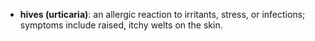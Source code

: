 - **hives (urticaria)**: an allergic reaction to irritants, stress, or infections; symptoms include raised, itchy welts on the skin.